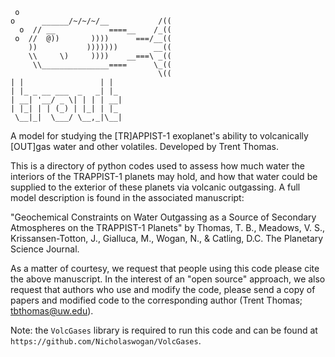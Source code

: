 ```
 o
o      ______/~/~/~/__           /((
  o  // __            ====__    /_((
 o  //  @))       ))))      ===/__((
    ))           )))))))        __((
    \\     \)     ))))    __===\ _((
     \\_______________====      \_((
                                 \((
| |                 | |
| |_ _ __ ___  _   _| |_
| __| '__/ _ \| | | | __|
| |_| | | (_) | |_| | |_
 \__|_|  \___/ \__,_|\__|
```

A model for studying the [TR]APPIST-1 exoplanet's ability to volcanically [OUT]gas water and other volatiles. Developed by Trent Thomas.

This is a directory of python codes used to assess how much water the interiors of the TRAPPIST-1 planets may hold, and how that water could be supplied to the exterior of these planets via volcanic outgassing. A full model description is found in the associated manuscript:

"Geochemical Constraints on Water Outgassing as a Source of Secondary Atmospheres on the TRAPPIST-1 Planets" by Thomas, T. B., Meadows, V. S., Krissansen-Totton, J., Gialluca, M., Wogan, N., & Catling, D.C. The Planetary Science Journal.

As a matter of courtesy, we request that people using this code please cite the above manuscript. In the interest of an "open source" approach, we also request that authors who use and modify the code, please send a copy of papers and modified code to the corresponding author (Trent Thomas; tbthomas@uw.edu).

Note: the `VolcGases` library is required to run this code and can be found at `https://github.com/Nicholaswogan/VolcGases`.
